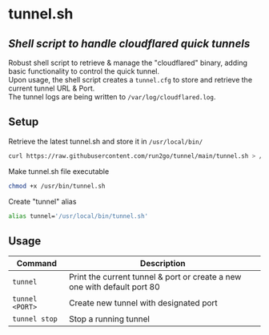 # tunnel.sh
## _Shell script to handle cloudflared quick tunnels_
Robust shell script to retrieve & manage the "cloudflared" binary, adding basic functionality to control the quick tunnel.<br>
Upon usage, the shell script creates a ```tunnel.cfg``` to store and retrieve the current tunnel URL & Port.<br>
The tunnel logs are being written to ```/var/log/cloudflared.log```.

## Setup
Retrieve the latest tunnel.sh and store it in ```/usr/local/bin/```
```sh
curl https://raw.githubusercontent.com/run2go/tunnel/main/tunnel.sh > /usr/local/bin/tunnel.sh
```

Make tunnel.sh file executable
```sh
chmod +x /usr/bin/tunnel.sh
```

Create "tunnel" alias
```sh
alias tunnel='/usr/local/bin/tunnel.sh'
```

## Usage
| Command | Description |
| ------ | ------ |
| ```tunnel``` | Print the current tunnel & port or create a new one with default port 80 |
| ```tunnel <PORT>``` | Create new tunnel with designated port |
| ```tunnel stop``` | Stop a running tunnel |
